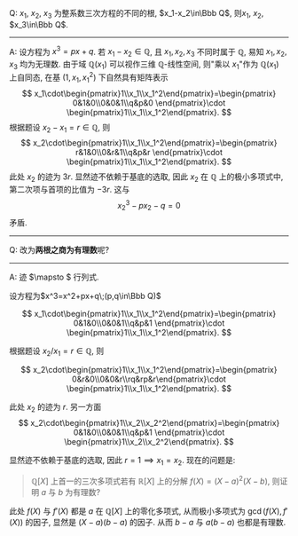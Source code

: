 Q:  $x_1$, $x_2$, $x_3$ 为整系数三次方程的不同的根, $x_1-x_2\in\Bbb Q$, 则$x_1$, $x_2$, $x_3\in\Bbb Q$. 

***

A: 设方程为 $x^3=px+q$. 若 $x_1-x_2\in \mathbb Q$, 且 $x_1,x_2,x_3$ 不同时属于 $\mathbb Q$, 易知 $x_1,x_2,x_3$ 均为无理数. 由于域 $\mathbb Q(x_1)$ 可以视作三维 $\mathbb Q$-线性空间, 则"乘以 $x_1$"作为 $\mathbb Q(x_1)$ 上自同态, 在基 $(1,x_1,x_1^2)$ 下自然具有矩阵表示
$$
x_1\cdot\begin{pmatrix}1\\x_1\\x_1^2\end{pmatrix}=\begin{pmatrix}
0&1&0\\0&0&1\\q&p&0
\end{pmatrix}\cdot \begin{pmatrix}1\\x_1\\x_1^2\end{pmatrix}.
$$
根据题设 $x_2-x_1=r\in \mathbb Q$, 则
$$
x_2\cdot\begin{pmatrix}1\\x_1\\x_1^2\end{pmatrix}=\begin{pmatrix}
r&1&0\\0&r&1\\q&p&r
\end{pmatrix}\cdot \begin{pmatrix}1\\x_1\\x_1^2\end{pmatrix}.
$$
此处 $x_2$ 的迹为 $3r$. 显然迹不依赖于基底的选取, 因此 $x_2$ 在 $\mathbb Q$ 上的极小多项式中, 第二次项与首项的比值为 $-3r$. 这与
$$
x_2^3-px_2-q=0
$$
矛盾.

***

Q: 改为**两根之商为有理数**呢? 

***

A: 迹 $\mapsto $ 行列式.

设方程为$x^3=x^2+px+q\;(p,q\in\Bbb Q)$

$$
x_1\cdot\begin{pmatrix}1\\x_1\\x_1^2\end{pmatrix}=\begin{pmatrix}
0&1&0\\0&0&1\\q&p&1
\end{pmatrix}\cdot \begin{pmatrix}1\\x_1\\x_1^2\end{pmatrix}.
$$

根据题设 $x_2/x_1=r\in \mathbb Q$, 则

$$
x_2\cdot\begin{pmatrix}1\\x_1\\x_1^2\end{pmatrix}=\begin{pmatrix}
0&r&0\\0&0&r\\rq&rp&r\end{pmatrix}\cdot \begin{pmatrix}1\\x_1\\x_1^2\end{pmatrix}.
$$

此处 $x_2$ 的迹为 $r$. 另一方面$$
x_2\cdot\begin{pmatrix}1\\x_2\\x_2^2\end{pmatrix}=\begin{pmatrix}
0&1&0\\0&0&1\\q&p&1
\end{pmatrix}\cdot \begin{pmatrix}1\\x_2\\x_2^2\end{pmatrix}.
$$

显然迹不依赖于基底的选取, 因此 $r=1\implies x_1=x_2$. 现在的问题是:

> $\mathbb Q[X]$ 上首一的三次多项式若有 $\mathbb R[X]$ 上的分解 $f(X)=(X-a)^2(X-b)$, 则证明 $a$ 与 $b$ 为有理数?

此处 $f(X)$ 与 $f'(X)$ 都是 $a$ 在 $\mathbb Q[X]$ 上的零化多项式, 从而极小多项式为 $\gcd(f(X),f'(X))$ 的因子, 显然是 $(X-a)(b-a)$ 的因子. 从而 $b-a$ 与 $a(b-a)$ 也都是有理数.

